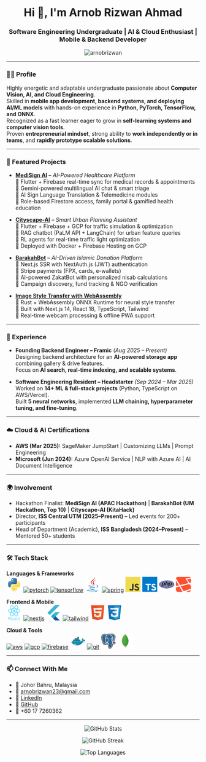 <h1 align="center">Hi 👋, I'm Arnob Rizwan Ahmad</h1>
<h3 align="center">Software Engineering Undergraduate | AI & Cloud Enthusiast | Mobile & Backend Developer</h3>

<p align="center">
  <img src="https://komarev.com/ghpvc/?username=arnobrizwan&label=Profile%20views&color=0e75b6&style=flat" alt="arnobrizwan" />
</p>

---

### 👨‍💻 Profile  
Highly energetic and adaptable undergraduate passionate about **Computer Vision, AI, and Cloud Engineering**.  
Skilled in **mobile app development, backend systems, and deploying AI/ML models** with hands-on experience in **Python, PyTorch, TensorFlow, and ONNX**.  
Recognized as a fast learner eager to grow in **self-learning systems and computer vision tools**.  
Proven **entrepreneurial mindset**, strong ability to **work independently or in teams**, and **rapidly prototype scalable solutions**.

---

### 🚀 Featured Projects  

- **[MediSign AI](https://github.com/arnobrizwan/)** – *AI-Powered Healthcare Platform*  
  🔹 Flutter + Firebase real-time sync for medical records & appointments  
  🔹 Gemini-powered multilingual AI chat & smart triage  
  🔹 AI Sign Language Translation & Telemedicine modules  
  🔹 Role-based Firestore access, family portal & gamified health education  

- **[Cityscape-AI](https://github.com/arnobrizwan/)** – *Smart Urban Planning Assistant*  
  🔹 Flutter + Firebase + GCP for traffic simulation & optimization  
  🔹 RAG chatbot (PaLM API + LangChain) for urban feature queries  
  🔹 RL agents for real-time traffic light optimization  
  🔹 Deployed with Docker + Firebase Hosting on GCP  

- **[BarakahBot](https://github.com/arnobrizwan/)** – *AI-Driven Islamic Donation Platform*  
  🔹 Next.js SSR with NextAuth.js (JWT) authentication  
  🔹 Stripe payments (FPX, cards, e-wallets)  
  🔹 AI-powered ZakatBot with personalized nisab calculations  
  🔹 Campaign discovery, fund tracking & NGO verification  

- **[Image Style Transfer with WebAssembly](https://github.com/arnobrizwan/)**  
  🔹 Rust + WebAssembly ONNX Runtime for neural style transfer  
  🔹 Built with Next.js 14, React 18, TypeScript, Tailwind  
  🔹 Real-time webcam processing & offline PWA support  

---

### 💼 Experience  

- **Founding Backend Engineer – Framic** *(Aug 2025 – Present)*  
  Designing backend architecture for an **AI-powered storage app** combining gallery & drive features.  
  Focus on **AI search, real-time indexing, and scalable systems**.  

- **Software Engineering Resident – Headstarter** *(Sep 2024 – Mar 2025)*  
  Worked on **14+ ML & full-stack projects** (Python, TypeScript on AWS/Vercel).  
  Built **5 neural networks**, implemented **LLM chaining, hyperparameter tuning, and fine-tuning**.  

---

### ☁️ Cloud & AI Certifications  

- **AWS (Mar 2025):** SageMaker JumpStart | Customizing LLMs | Prompt Engineering  
- **Microsoft (Jun 2024):** Azure OpenAI Service | NLP with Azure AI | AI Document Intelligence  

---

### 🌍 Involvement  

- Hackathon Finalist: **MediSign AI (APAC Hackathon)** | **BarakahBot (UM Hackathon, Top 10)** | **Cityscape-AI (KitaHack)**  
- Director, **ISS Central UTM (2025–Present)** – Led events for 200+ participants  
- Head of Department (Academic), **ISS Bangladesh (2024–Present)** – Mentored 50+ students  

---

### 🛠️ Tech Stack  

<p align="left">
  
**Languages & Frameworks**  
<a href="https://www.python.org/" target="_blank"><img src="https://raw.githubusercontent.com/devicons/devicon/master/icons/python/python-original.svg" alt="python" width="40"/></a>
<a href="https://pytorch.org/" target="_blank"><img src="https://www.vectorlogo.zone/logos/pytorch/pytorch-icon.svg" alt="pytorch" width="40"/></a>
<a href="https://www.tensorflow.org/" target="_blank"><img src="https://www.vectorlogo.zone/logos/tensorflow/tensorflow-icon.svg" alt="tensorflow" width="40"/></a>
<a href="https://www.java.com" target="_blank"><img src="https://raw.githubusercontent.com/devicons/devicon/master/icons/java/java-original.svg" alt="java" width="40"/></a>
<a href="https://spring.io/" target="_blank"><img src="https://www.vectorlogo.zone/logos/springio/springio-icon.svg" alt="spring" width="40"/></a>
<a href="https://developer.mozilla.org/en-US/docs/Web/JavaScript" target="_blank"><img src="https://raw.githubusercontent.com/devicons/devicon/master/icons/javascript/javascript-original.svg" alt="javascript" width="40"/></a>
<a href="https://www.typescriptlang.org/" target="_blank"><img src="https://raw.githubusercontent.com/devicons/devicon/master/icons/typescript/typescript-original.svg" alt="typescript" width="40"/></a>
<a href="https://www.php.net/" target="_blank"><img src="https://raw.githubusercontent.com/devicons/devicon/master/icons/php/php-original.svg" alt="php" width="40"/></a>
<a href="https://laravel.com/" target="_blank"><img src="https://raw.githubusercontent.com/devicons/devicon/master/icons/laravel/laravel-plain.svg" alt="laravel" width="40"/></a>

**Frontend & Mobile**  
<a href="https://reactjs.org/" target="_blank"><img src="https://raw.githubusercontent.com/devicons/devicon/master/icons/react/react-original-wordmark.svg" alt="react" width="40"/></a>
<a href="https://nextjs.org/" target="_blank"><img src="https://cdn.worldvectorlogo.com/logos/nextjs-2.svg" alt="nextjs" width="40"/></a>
<a href="https://flutter.dev/" target="_blank"><img src="https://raw.githubusercontent.com/devicons/devicon/master/icons/flutter/flutter-original.svg" alt="flutter" width="40"/></a>
<a href="https://tailwindcss.com/" target="_blank"><img src="https://www.vectorlogo.zone/logos/tailwindcss/tailwindcss-icon.svg" alt="tailwind" width="40"/></a>
<a href="https://www.w3.org/html/" target="_blank"><img src="https://raw.githubusercontent.com/devicons/devicon/master/icons/html5/html5-original.svg" alt="html5" width="40"/></a>
<a href="https://www.w3.org/Style/CSS/" target="_blank"><img src="https://raw.githubusercontent.com/devicons/devicon/master/icons/css3/css3-original.svg" alt="css3" width="40"/></a>

**Cloud & Tools**  
<a href="https://aws.amazon.com/" target="_blank"><img src="https://www.vectorlogo.zone/logos/amazon_aws/amazon_aws-icon.svg" alt="aws" width="40"/></a>
<a href="https://cloud.google.com/" target="_blank"><img src="https://www.vectorlogo.zone/logos/google_cloud/google_cloud-icon.svg" alt="gcp" width="40"/></a>
<a href="https://firebase.google.com/" target="_blank"><img src="https://www.vectorlogo.zone/logos/firebase/firebase-icon.svg" alt="firebase" width="40"/></a>
<a href="https://www.docker.com/" target="_blank"><img src="https://raw.githubusercontent.com/devicons/devicon/master/icons/docker/docker-original.svg" alt="docker" width="40"/></a>
<a href="https://git-scm.com/" target="_blank"><img src="https://www.vectorlogo.zone/logos/git-scm/git-scm-icon.svg" alt="git" width="40"/></a>
<a href="https://www.postgresql.org/" target="_blank"><img src="https://raw.githubusercontent.com/devicons/devicon/master/icons/postgresql/postgresql-original.svg" alt="postgresql" width="40"/></a>
<a href="https://www.mongodb.com/" target="_blank"><img src="https://raw.githubusercontent.com/devicons/devicon/master/icons/mongodb/mongodb-original.svg" alt="mongodb" width="40"/></a>

</p>

---

### 📫 Connect With Me  

- 📍 Johor Bahru, Malaysia  
- 📧 [arnobrizwan23@gmail.com](mailto:arnobrizwan23@gmail.com)  
- 💼 [LinkedIn](https://linkedin.com/in/arnob-rizwan)  
- 🐙 [GitHub](https://github.com/arnobrizwan)  
- 📱 +60 17 7260362  

---

<p align="center">
  <img src="https://github-readme-stats.vercel.app/api?username=arnobrizwan&show_icons=true&theme=default" alt="GitHub Stats" />
</p>

<p align="center">
  <img src="https://github-readme-streak-stats.herokuapp.com/?user=arnobrizwan&theme=default" alt="GitHub Streak" />
</p>

<p align="center">
  <img src="https://github-readme-stats.vercel.app/api/top-langs?username=arnobrizwan&show_icons=true&layout=compact" alt="Top Languages" />
</p>
